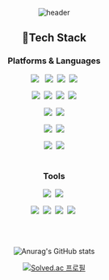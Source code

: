<div align=center>

![header](https://capsule-render.vercel.app/api?type=Rounded&color=dbdcff&height=250&section=header&text=Hyeonjeongs%20Profile&fontSize=60&fontColor=FFFFFF&stroke=000000)

## 📌Tech Stack
### Platforms & Languages

<img src="https://img.shields.io/badge/Spring-6DB33F?style=flat-square&logo=Spring&logoColor=white"/> </a>&nbsp;
<img src="https://img.shields.io/badge/SpringBoot-6DB33F?style=flat-square&logo=Spring Boot&logoColor=white"/></a>&nbsp;
<img src="https://img.shields.io/badge/Java-137CBD?style=flat-square&logo=Java&logoColor=white"/></a>&nbsp;
<img src="https://img.shields.io/badge/C++-00599C?style=flat-square&logo=c%2B%2B&logoColor=white"/><br>

<img src="https://img.shields.io/badge/Node.js-339933?style=flat-square&logo=Node.js&logoColor=white"/></a>&nbsp;
<img src="https://img.shields.io/badge/Express-000000?style=flat-square&logo=Express&logoColor=white"/></a>&nbsp;
<img src="https://img.shields.io/badge/Javascript-F7DF1E?style=flat-square&logo=Javascript&logoColor=white"/></a>&nbsp;
<img src="https://img.shields.io/badge/TypeScript-3178C6?style=flat-square&logo=TypeScript&logoColor=white"/><br>

 <img src="https://img.shields.io/badge/Android-3DDC84?style=flat-square&logo=Android&logoColor=white"/></a>&nbsp;
 <img src="https://img.shields.io/badge/Kotlin-7F52FF?style=flat-square&logo=Kotlin&logoColor=white"/><br>

<img src="https://img.shields.io/badge/MySQL-4479A1?style=flat-square&logo=MySQL&logoColor=white"/></a>&nbsp;
<img src="https://img.shields.io/badge/PostgreSQL-4169E1?style=flat-square&logo=PostgreSQL&logoColor=white"/> <br>

<img src="https://img.shields.io/badge/AWS-232F3E?style=flat-square&logo=AmazonAWS&logoColor=white"/></a>&nbsp;
<img src="https://img.shields.io/badge/Firebase-FFCA28?style=flat-square&logo=Firebase&logoColor=white"/>
</br></br>

### Tools
<img src="https://img.shields.io/badge/Git-f05030?style=flat-square&logo=Git&logoColor=white"/></a>&nbsp;
<img src="https://img.shields.io/badge/GitHub-black?style=flat-square&logo=GitHub&logoColor=white"/></a>&nbsp;<br>

<img src="https://img.shields.io/badge/Intellij-000000?style=flat-square&logo=IntelliJ IDEA&logoColor=white"/></a>&nbsp;
<img src="https://img.shields.io/badge/Android Studio-3DDC84?style=flat-square&logo=Android Studio&logoColor=white"/></a>&nbsp;
<img src="https://img.shields.io/badge/CLion-000000?style=flat-square&logo=CLion&logoColor=white"/></a>&nbsp;
<img src="https://img.shields.io/badge/VSCode-007ACC?style=flat-square&logo=Visual Studio Code&logoColor=white"/></a>&nbsp;

</br></br>

![Anurag's GitHub stats](https://github-readme-stats.vercel.app/api?username=hyeonjeongs&show_icons=true&theme=radical)

[![Solved.ac 프로필](http://mazassumnida.wtf/api/v2/generate_badge?boj=py0429)](https://solved.ac/py0429)


</div>
